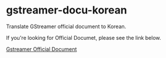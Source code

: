 # gstreamer-docu-korean

Translate GStreamer official document to Korean.

If you're looking for Official Documet, please see the link below.

[Gstreamer Official Document](https://gstreamer.freedesktop.org/documentation/application-development/index.html?gi-language=c)
